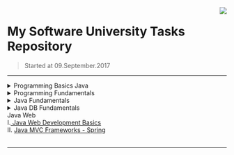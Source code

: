 <img src="%233.Java Professional Modules/sulogo.png" align="right" />

# My Software University Tasks Repository
> Started at 09.September.2017

<hr />
<details>
<summary> Programming Basics Java
</summary>
<table border="0" width="100%" cellspacing="1" cellpadding="3" align="center">
<tbody>
I.<a href="https://github.com/ItsGosho/SoftUni/tree/master/%231%20Programming%20Basics%20Java"> Programming Basics with Java </a> 
</tbody>
</table>
</details>
<details>
<summary> Programming Fundamentals  
</summary>
<table border="0" width="100%" cellspacing="1" cellpadding="3" align="center">
<tbody>
I. <a href="https://github.com/ItsGosho/SoftUni/tree/master/%232%20Tech%20Module/%231.Programming%20Fundamentals"> Programming Fundamentals </a><br>II. <a href="https://github.com/ItsGosho/SoftUni/tree/master/%232%20Tech%20Module/%232.Software%20Technologies"> Software Technologies </a></br>
</tbody>
</table>
</details>
<details>
<summary> Java Fundamentals 
</summary>
<table border="0" width="100%" cellspacing="1" cellpadding="3" align="center">
<tbody> 
I. <a href="https://github.com/ItsGosho/SoftUni/tree/master/%233.Java%20Professional%20Modules/%231.Java%20Fundamentals/%231.Java%20Advanced"> Java Advanced </a> <br>II. <a href="https://github.com/ItsGosho/SoftUni/tree/master/%233.Java%20Professional%20Modules/%231.Java%20Fundamentals/%232.Java%20OOP%20Basics"> Java OOP Basics </a><br>III. <a href="https://github.com/ItsGosho/SoftUni/tree/master/%233.Java%20Professional%20Modules/%231.Java%20Fundamentals/%233.Java%20OOP%20Advanced"> Java OOP Advanced </a></br</br>
</tbody>
</table>
</details>
<details>
<summary> Java DB Fundamentals
</summary>
<table border="0" width="100%" cellspacing="1" cellpadding="3" align="center">
<tbody>
I.<a href="https://github.com/ItsGosho/SoftUni/tree/master/%233.Java%20Professional%20Modules/%232.Java%20DB%20Fundamentals/Databases%20Basics%20-%20MySQL"> Databases Basics - MySQL</a><br>II. <a href="https://github.com/ItsGosho/SoftUni/tree/master/%233.Java%20Professional%20Modules/%232.Java%20DB%20Fundamentals/Databases%20Frameworks%20-%20Hibernate%20%26%20Spring%20Data"> Databases Advanced - Hibernate </a></br> 
</tbody>
</table>
</details>
<summary> Java Web
</summary>
<table border="0" width="100%" cellspacing="1" cellpadding="3" align="center">
<tbody>
I.<a href="https://github.com/ItsGosho/SoftUni/tree/master/%233.Java Professional Modules/%233.Java WEB/Java Web Development Basics"> Java Web Development Basics</a><br>II. <a href="https://github.com/ItsGosho/SoftUni/tree/master/%233.Java%20Professional%20Modules/%233.Java%20WEB/Java%20MVC%20Frameworks%20-%20Spring"> Java MVC Frameworks - Spring </a></br> 
</tbody>
</table>
</details>
<hr />